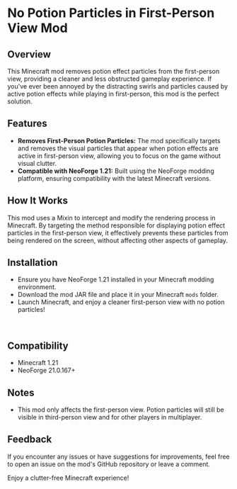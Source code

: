 No Potion Particles in First-Person View Mod
============================================

Overview
--------

This Minecraft mod removes potion effect particles from the first-person view, providing a cleaner and less obstructed gameplay experience. If you've ever been annoyed by the distracting swirls and particles caused by active potion effects while playing in first-person, this mod is the perfect solution.

Features
--------

*   **Removes First-Person Potion Particles:** The mod specifically targets and removes the visual particles that appear when potion effects are active in first-person view, allowing you to focus on the game without visual clutter.
*   **Compatible with NeoForge 1.21:** Built using the NeoForge modding platform, ensuring compatibility with the latest Minecraft versions.

How It Works
------------

This mod uses a Mixin to intercept and modify the rendering process in Minecraft. By targeting the method responsible for displaying potion effect particles in the first-person view, it effectively prevents these particles from being rendered on the screen, without affecting other aspects of gameplay.

Installation
------------

*   Ensure you have NeoForge 1.21 installed in your Minecraft modding environment.
*   Download the mod JAR file and place it in your Minecraft `mods` folder.
*   Launch Minecraft, and enjoy a cleaner first-person view with no potion particles!

 

Compatibility
-------------

*   Minecraft 1.21
*   NeoForge 21.0.167+

Notes
-----

*   This mod only affects the first-person view. Potion particles will still be visible in third-person view and for other players in multiplayer.

Feedback
--------

If you encounter any issues or have suggestions for improvements, feel free to open an issue on the mod's GitHub repository or leave a comment.

Enjoy a clutter-free Minecraft experience!